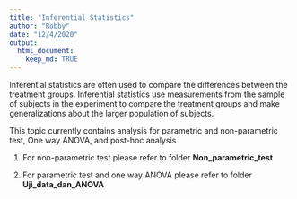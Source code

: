 ```yaml
---
title: "Inferential Statistics"
author: "Robby"
date: "12/4/2020"
output: 
  html_document:
    keep_md: TRUE
---
```




Inferential statistics are often used to compare the differences between the treatment groups. Inferential statistics use measurements from the sample of subjects in the experiment to compare the treatment groups and make generalizations about the larger population of subjects.

This topic currently contains analysis for parametric and non-parametric test, One way ANOVA, and post-hoc analysis  

1. For non-parametric test please refer to folder **Non_parametric_test**

2. For parametric test and one way ANOVA please refer to folder **Uji_data_dan_ANOVA**
    
